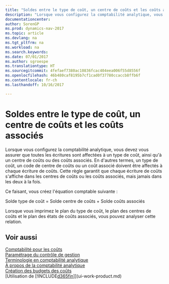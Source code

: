 ```yaml
---
title: "Soldes entre le type de coût, un centre de coûts et les coûts associés"
description: "Lorsque vous configurez la comptabilité analytique, vous devez vous assurer que toutes les écritures sont affectées à un type de coût, ainsi qu'à un centre de coûts ou des coûts associés. En d'autres termes, un type de coût, un code de centre de coûts ou un coût associé doivent être affectés à chaque écriture de coûts. Cette règle garantit que chaque écriture de coûts s'affiche dans les centres de coûts ou les coûts associés, mais jamais dans les deux à la fois."
documentationcenter: 
author: SorenGP
ms.prod: dynamics-nav-2017
ms.topic: article
ms.devlang: na
ms.tgt_pltfrm: na
ms.workload: na
ms.search.keywords: 
ms.date: 07/01/2017
ms.author: sgroespe
ms.translationtype: HT
ms.sourcegitcommit: 4fefaef7380ac10836fcac404eea006f55d8556f
ms.openlocfilehash: 46b480caf8195b7cf1cad0f37780ccaccb8ffb6f
ms.contentlocale: fr-ch
ms.lasthandoff: 10/16/2017

---
```

# <a name="balances-between-cost-type-cost-center-and-cost-object"></a>Soldes entre le type de coût, un centre de coûts et les coûts associés
Lorsque vous configurez la comptabilité analytique, vous devez vous assurer que toutes les écritures sont affectées à un type de coût, ainsi qu'à un centre de coûts ou des coûts associés. En d'autres termes, un type de coût, un code de centre de coûts ou un coût associé doivent être affectés à chaque écriture de coûts. Cette règle garantit que chaque écriture de coûts s'affiche dans les centres de coûts ou les coûts associés, mais jamais dans les deux à la fois.  

 Ce faisant, vous créez l'équation comptable suivante :  

 Solde type de coût = Solde centre de coûts + Solde coûts associés  

 Lorsque vous imprimez le plan du type de coût, le plan des centres de coûts et le plan des états de coûts associés, vous pouvez analyser cette relation.  

## <a name="see-also"></a>Voir aussi  
[Comptabilité pour les coûts](finance-manage-cost-accounting.md)  
 [Paramétrage du contrôle de gestion](finance-set-up-cost-accounting.md)   
 [Terminologie en comptabilité analytique](finance-terminology-in-cost-accounting.md)   
 [À propos de la comptabilité analytique](finance-about-cost-accounting.md)  
 [Création des budgets des coûts](finance-create-cost-budgets.md)  
 [Utilisation de [!INCLUDE[d365fin](includes/d365fin_md.md)]](ui-work-product.md)

